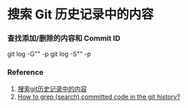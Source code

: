 搜索 Git 历史记录中的内容
======================

### 查找添加/删除的内容和 Commit ID

  git log -G"<regex>" -p
  git log -S"<string>" -p

### Reference

1. [搜索git历史记录中的内容](https://segmentfault.com/q/1010000000651070)
2. [How to grep (search) committed code in the git history?](http://stackoverflow.com/questions/2928584/how-to-grep-search-committed-code-in-the-git-history)
